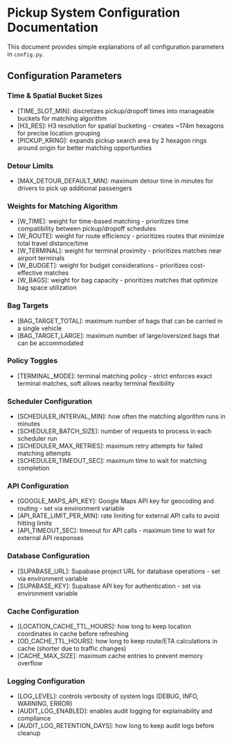 # Pickup System Configuration Documentation

This document provides simple explanations of all configuration parameters in `config.py`.

## Configuration Parameters

### Time & Spatial Bucket Sizes
* [TIME_SLOT_MIN]: discretizes pickup/dropoff times into manageable buckets for matching algorithm
* [H3_RES]: H3 resolution for spatial bucketing - creates ~174m hexagons for precise location grouping
* [PICKUP_KRING]: expands pickup search area by 2 hexagon rings around origin for better matching opportunities

### Detour Limits
* [MAX_DETOUR_DEFAULT_MIN]: maximum detour time in minutes for drivers to pick up additional passengers

### Weights for Matching Algorithm
* [W_TIME]: weight for time-based matching - prioritizes time compatibility between pickup/dropoff schedules
* [W_ROUTE]: weight for route efficiency - prioritizes routes that minimize total travel distance/time
* [W_TERMINAL]: weight for terminal proximity - prioritizes matches near airport terminals
* [W_BUDGET]: weight for budget considerations - prioritizes cost-effective matches
* [W_BAGS]: weight for bag capacity - prioritizes matches that optimize bag space utilization

### Bag Targets
* [BAG_TARGET_TOTAL]: maximum number of bags that can be carried in a single vehicle
* [BAG_TARGET_LARGE]: maximum number of large/oversized bags that can be accommodated

### Policy Toggles
* [TERMINAL_MODE]: terminal matching policy - strict enforces exact terminal matches, soft allows nearby terminal flexibility

### Scheduler Configuration
* [SCHEDULER_INTERVAL_MIN]: how often the matching algorithm runs in minutes
* [SCHEDULER_BATCH_SIZE]: number of requests to process in each scheduler run
* [SCHEDULER_MAX_RETRIES]: maximum retry attempts for failed matching attempts
* [SCHEDULER_TIMEOUT_SEC]: maximum time to wait for matching completion

### API Configuration
* [GOOGLE_MAPS_API_KEY]: Google Maps API key for geocoding and routing - set via environment variable
* [API_RATE_LIMIT_PER_MIN]: rate limiting for external API calls to avoid hitting limits
* [API_TIMEOUT_SEC]: timeout for API calls - maximum time to wait for external API responses

### Database Configuration
* [SUPABASE_URL]: Supabase project URL for database operations - set via environment variable
* [SUPABASE_KEY]: Supabase API key for authentication - set via environment variable

### Cache Configuration
* [LOCATION_CACHE_TTL_HOURS]: how long to keep location coordinates in cache before refreshing
* [OD_CACHE_TTL_HOURS]: how long to keep route/ETA calculations in cache (shorter due to traffic changes)
* [CACHE_MAX_SIZE]: maximum cache entries to prevent memory overflow

### Logging Configuration
* [LOG_LEVEL]: controls verbosity of system logs (DEBUG, INFO, WARNING, ERROR)
* [AUDIT_LOG_ENABLED]: enables audit logging for explainability and compliance
* [AUDIT_LOG_RETENTION_DAYS]: how long to keep audit logs before cleanup